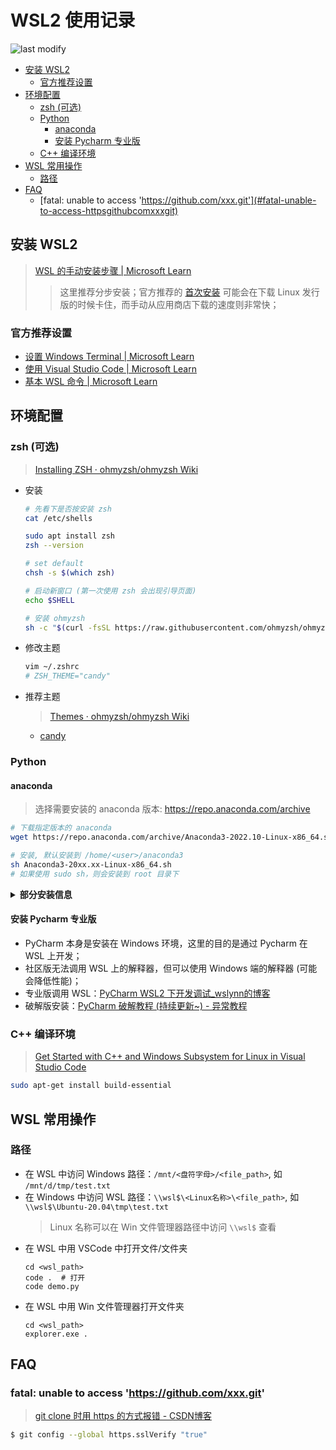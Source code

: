 WSL2 使用记录
===
<!--START_SECTION:badge-->

![last modify](https://img.shields.io/static/v1?label=last%20modify&message=2022-12-15%2023%3A40%3A41&color=yellowgreen&style=flat-square)

<!--END_SECTION:badge-->

<!-- TOC -->
- [安装 WSL2](#安装-wsl2)
    - [官方推荐设置](#官方推荐设置)
- [环境配置](#环境配置)
    - [zsh (可选)](#zsh-可选)
    - [Python](#python)
        - [anaconda](#anaconda)
        - [安装 Pycharm 专业版](#安装-pycharm-专业版)
    - [C++ 编译环境](#c-编译环境)
- [WSL 常用操作](#wsl-常用操作)
    - [路径](#路径)
- [FAQ](#faq)
    - [fatal: unable to access 'https://github.com/xxx.git'](#fatal-unable-to-access-httpsgithubcomxxxgit)
<!-- TOC -->


## 安装 WSL2
> [WSL 的手动安装步骤 | Microsoft Learn](https://learn.microsoft.com/zh-cn/windows/wsl/install-manual)
>> 这里推荐分步安装；官方推荐的 [首次安装](https://learn.microsoft.com/zh-cn/windows/wsl/install) 可能会在下载 Linux 发行版的时候卡住，而手动从应用商店下载的速度则非常快；

### 官方推荐设置
- [设置 Windows Terminal | Microsoft Learn](https://learn.microsoft.com/zh-cn/windows/wsl/setup/environment#set-up-windows-terminal)
- [使用 Visual Studio Code | Microsoft Learn](https://learn.microsoft.com/zh-cn/windows/wsl/setup/environment#use-visual-studio-code)
- [基本 WSL 命令 | Microsoft Learn](https://learn.microsoft.com/zh-cn/windows/wsl/setup/environment#basic-wsl-commands)


## 环境配置

### zsh (可选)
> [Installing ZSH · ohmyzsh/ohmyzsh Wiki](https://github.com/ohmyzsh/ohmyzsh/wiki/Installing-ZSH) 

- 安装
    ```sh
    # 先看下是否按安装 zsh
    cat /etc/shells

    sudo apt install zsh
    zsh --version

    # set default
    chsh -s $(which zsh)

    # 启动新窗口 (第一次使用 zsh 会出现引导页面)
    echo $SHELL

    # 安装 ohmyzsh
    sh -c "$(curl -fsSL https://raw.githubusercontent.com/ohmyzsh/ohmyzsh/master/tools/install.sh)"
    ```
- 修改主题
    ```sh
    vim ~/.zshrc 
    # ZSH_THEME="candy"
    ```
- 推荐主题
    > [Themes · ohmyzsh/ohmyzsh Wiki](https://github.com/ohmyzsh/ohmyzsh/wiki/Themes)
    - [candy](https://github.com/ohmyzsh/ohmyzsh/wiki/Themes#candy)


### Python

#### anaconda
> 选择需要安装的 anaconda 版本: https://repo.anaconda.com/archive
```sh
# 下载指定版本的 anaconda
wget https://repo.anaconda.com/archive/Anaconda3-2022.10-Linux-x86_64.sh

# 安装, 默认安装到 /home/<user>/anaconda3
sh Anaconda3-20xx.xx-Linux-x86_64.sh
# 如果使用 sudo sh，则会安装到 root 目录下
```

<details><summary><b> 部分安装信息 </b></summary>

```sh
Welcome to Anaconda3 2022.05

...

Do you accept the license terms? [yes|no]
[no] >>> yes

Anaconda3 will now be installed into this location:
/home/huay/anaconda3

  - Press ENTER to confirm the location
  - Press CTRL-C to abort the installation
  - Or specify a different location below

[/home/huay/anaconda3] >>>
PREFIX=/home/huay/anaconda3
Unpacking payload ...

...

## Package Plan ##

  environment location: /home/huay/anaconda3

  added / updated specs:
    ...

...

installation finished.
Do you wish the installer to initialize Anaconda3
by running conda init? [yes|no]
[no] >>> yes
no change     /home/huay/anaconda3/condabin/conda
no change     /home/huay/anaconda3/bin/conda
no change     /home/huay/anaconda3/bin/conda-env
no change     /home/huay/anaconda3/bin/activate
no change     /home/huay/anaconda3/bin/deactivate
no change     /home/huay/anaconda3/etc/profile.d/conda.sh
no change     /home/huay/anaconda3/etc/fish/conf.d/conda.fish
no change     /home/huay/anaconda3/shell/condabin/Conda.psm1
no change     /home/huay/anaconda3/shell/condabin/conda-hook.ps1
no change     /home/huay/anaconda3/lib/python3.9/site-packages/xontrib/conda.xsh
no change     /home/huay/anaconda3/etc/profile.d/conda.csh
modified      /home/huay/.bashrc

==> For changes to take effect, close and re-open your current shell. <==

If you'd prefer that conda's base environment not be activated on startup,
   set the auto_activate_base parameter to false:

conda config --set auto_activate_base false

Thank you for installing Anaconda3!
```

</details>


#### 安装 Pycharm 专业版
- PyCharm 本身是安装在 Windows 环境，这里的目的是通过 Pycharm 在 WSL 上开发；
- 社区版无法调用 WSL 上的解释器，但可以使用 Windows 端的解释器 (可能会降低性能)；
- 专业版调用 WSL：[PyCharm WSL2 下开发调试_wslynn的博客](https://blog.csdn.net/qq_38992249/article/details/122387097)
- 破解版安装：[PyCharm 破解教程 (持续更新~) - 异常教程](https://www.exception.site/essay/how-to-free-use-pycharm-2020)


### C++ 编译环境
> [Get Started with C++ and Windows Subsystem for Linux in Visual Studio Code](https://code.visualstudio.com/docs/cpp/config-wsl)
```sh
sudo apt-get install build-essential
```


## WSL 常用操作

### 路径
- 在 WSL 中访问 Windows 路径：`/mnt/<盘符字母>/<file_path>`, 如 `/mnt/d/tmp/test.txt`
- 在 Windows 中访问 WSL 路径：`\\wsl$\<Linux名称>\<file_path>`, 如 `\\wsl$\Ubuntu-20.04\tmp\test.txt`
    > Linux 名称可以在 Win 文件管理器路径中访问 `\\wsl$` 查看
- 在 WSL 中用 VSCode 中打开文件/文件夹
    ```shell
    cd <wsl_path>
    code .  # 打开
    code demo.py
    ```
- 在 WSL 中用 Win 文件管理器打开文件夹
    ```shell
    cd <wsl_path>
    explorer.exe .
    ``` 


## FAQ

### fatal: unable to access 'https://github.com/xxx.git'
> [git clone 时用 https 的方式报错 - CSDN博客](https://blog.csdn.net/wang2008start/article/details/118967723)
```sh
$ git config --global https.sslVerify "true"
```
